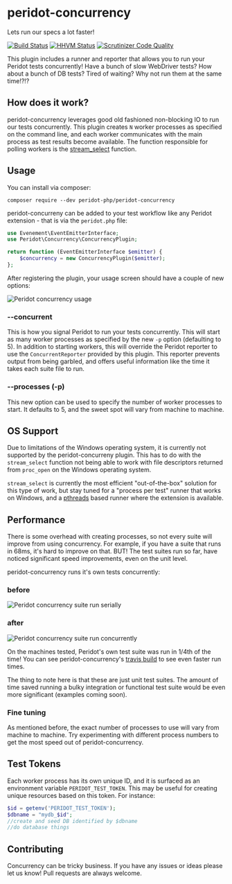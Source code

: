 # peridot-concurrency

Lets run our specs a lot faster!

[![Build Status](https://travis-ci.org/peridot-php/peridot-concurrency.png)](https://travis-ci.org/peridot-php/peridot-concurrency) [![HHVM Status](http://hhvm.h4cc.de/badge/peridot-php/peridot-concurrency.svg)](http://hhvm.h4cc.de/package/peridot-php/peridot-concurrency)
[![Scrutinizer Code Quality](https://scrutinizer-ci.com/g/peridot-php/peridot-concurrency/badges/quality-score.png?b=master)](https://scrutinizer-ci.com/g/peridot-php/peridot-concurrency/?branch=master)

This plugin includes a runner and reporter that allows you to run your Peridot tests concurrently! Have a bunch of slow WebDriver tests? How about a bunch of DB tests? Tired of waiting? Why not run them at the same time!?!?

## How does it work?

peridot-concurrency leverages good old fashioned non-blocking IO to run our tests concurrently. This plugin creates `N` worker processes as specified on the command line, and each worker communicates with the main process as test results become available. The function responsible for polling workers is the [stream_select](http://php.net/manual/en/function.stream-select.php) function.

## Usage

You can install via composer:

```
composer require --dev peridot-php/peridot-concurrency
```

peridot-concurreny can be added to your test workflow like any Peridot extension - that is via the `peridot.php` file:

```php
use Evenement\EventEmitterInterface;
use Peridot\Concurrency\ConcurrencyPlugin;

return function (EventEmitterInterface $emitter) {
    $concurrency = new ConcurrencyPlugin($emitter);
};
```

After registering the plugin, your usage screen should have a couple of new options:

![Peridot concurrency usage](https://raw.github.com/peridot-php/peridot-concurrency/master/usage.png "Peridot concurrency usage")

### --concurrent

This is how you signal Peridot to run your tests concurrently. This will start as many worker processes as specified by the new `-p` option (defaulting to 5). In addition to starting workers, this will override the Peridot reporter to use the `ConcurrentReporter` provided by this plugin. This reporter prevents output from being garbled, and offers useful information like the time it takes each suite file to run.

### --processes (-p)

This new option can be used to specify the number of worker processes to start. It defaults to 5, and the sweet spot will vary from machine to machine.

## OS Support

Due to limitations of the Windows operating system, it is currently not supported by the peridot-concurreny plugin. This has to do with the `stream_select` function not being able to work with file descriptors returned from `proc_open` on the Windows operating system.

`stream_select` is currently the most efficient "out-of-the-box" solution for this type of work, but stay tuned for a "process per test" runner that works on Windows, and a [pthreads](http://php.net/manual/en/book.pthreads.php) based runner where the extension is available.

## Performance

There is some overhead with creating processes, so not every suite will improve from using concurrency. For example, if you have a suite that runs in 68ms, it's hard to improve on that. BUT! The test suites run so far, have noticed significant speed improvements, even on the unit level.

peridot-concurrency runs it's own tests concurrently:

### before

![Peridot concurrency suite run serially](https://raw.github.com/peridot-php/peridot-concurrency/master/dot.png "Peridot concurrency suite run serially")

### after

![Peridot concurrency suite run concurrently](https://raw.github.com/peridot-php/peridot-concurrency/master/concurrent.png "Peridot concurrency suite run concurrently")

On the machines tested, Peridot's own test suite was run in 1/4th of the time! You can see peridot-concurrency's [travis build](https://travis-ci.org/peridot-php/peridot-concurrency) to see even faster run times.

The thing to note here is that these are just unit test suites. The amount of time saved running a bulky integration or functional test suite would be even more significant (examples coming soon).

### Fine tuning

As mentioned before, the exact number of processes to use will vary from machine to machine. Try experimenting with different process numbers to get the most speed out of peridot-concurrency.

## Test Tokens

Each worker process has its own unique ID, and it is surfaced as an environment variable `PERIDOT_TEST_TOKEN`. This may be useful for creating unique resources based on this token. For instance:

```php
$id = getenv('PERIDOT_TEST_TOKEN');
$dbname = "mydb_$id";
//create and seed DB identified by $dbname
//do database things
```

## Contributing

Concurrency can be tricky business. If you have any issues or ideas please let us know! Pull requests are always welcome.
